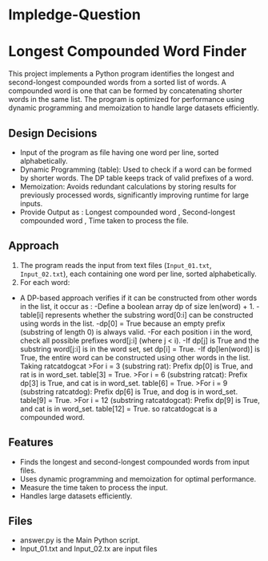 # Impledge-Question
# Longest Compounded Word Finder
This project implements a Python program identifies the longest and second-longest compounded words from a sorted list of words. A compounded word is one that can be formed by concatenating shorter words in the same list. The program is optimized for performance using dynamic programming and memoization to handle large datasets efficiently.
## Design Decisions
- Input of the program as file having one word per line, sorted alphabetically.
- Dynamic Programming (table): Used to check if a word can be formed by shorter words. The DP table keeps track of valid prefixes of a word.
- Memoization: Avoids redundant calculations by storing results for previously processed words, significantly improving runtime for large inputs.
- Provide Output as : Longest compounded word , Second-longest compounded word , Time taken to process the file.
## Approach
1.  The program reads the input from text files (`Input_01.txt`, `Input_02.txt`), each containing one word per line, sorted alphabetically.
2.  For each word:
   - A DP-based approach verifies if it can be constructed from other words in the list, it occur as :
         -Define a boolean array dp of size len(word) + 1.
         -table[i] represents whether the substring word[0:i] can be constructed using words in the list.
         -dp[0] = True because an empty prefix (substring of length 0) is always valid.
         -For each position i in the word, check all possible prefixes word[j:i] (where j < i).
         -If dp[j] is True and the substring word[j:i] is in the word set, set dp[i] = True.
         -If dp[len(word)] is True, the entire word can be constructed using other words in the list.
           Taking ratcatdogcat
           >For i = 3 (substring rat):
            Prefix dp[0] is True, and rat is in word_set.
            table[3] = True.
           >For i = 6 (substring ratcat):
            Prefix dp[3] is True, and cat is in word_set.
            table[6] = True.
           >For i = 9 (substring ratcatdog):
            Prefix dp[6] is True, and dog is in word_set.
            table[9] = True.
           >For i = 12 (substring ratcatdogcat):
            Prefix dp[9] is True, and cat is in word_set.
            table[12] = True.
            so ratcatdogcat is a compounded word.
## Features
- Finds the longest and second-longest compounded words from input files.
- Uses dynamic programming and memoization for optimal performance.
- Measure the time taken to process the input.
- Handles large datasets efficiently.
## Files
- answer.py is the Main Python script.
- Input_01.txt and Input_02.tx are input files
